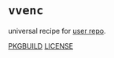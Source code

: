 # `vvenc`

universal recipe for [user repo](../themartiancompany/ur).

[PKGBUILD](PKGBUILD)
[LICENSE](COPYING)
